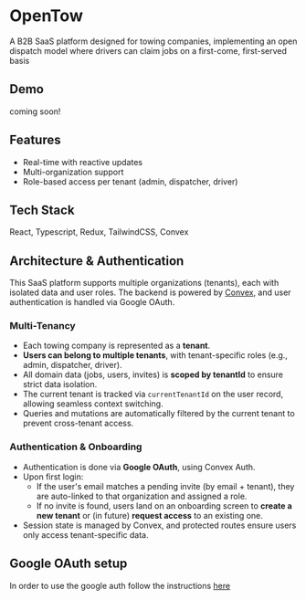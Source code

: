 # OpenTow

A B2B SaaS platform designed for towing companies, implementing an open dispatch model where drivers can claim jobs on a first-come, first-served basis

## Demo

coming soon!

## Features

- Real-time with reactive updates
- Multi-organization support
- Role-based access per tenant (admin, dispatcher, driver)

## Tech Stack

React, Typescript, Redux, TailwindCSS, Convex

## Architecture & Authentication

This SaaS platform supports multiple organizations (tenants), each with isolated data and user roles. The backend is powered by [Convex](https://convex.dev), and user authentication is handled via Google OAuth.

### Multi-Tenancy

- Each towing company is represented as a **tenant**.
- **Users can belong to multiple tenants**, with tenant-specific roles (e.g., admin, dispatcher, driver).
- All domain data (jobs, users, invites) is **scoped by tenantId** to ensure strict data isolation.
- The current tenant is tracked via `currentTenantId` on the user record, allowing seamless context switching.
- Queries and mutations are automatically filtered by the current tenant to prevent cross-tenant access.

### Authentication & Onboarding

- Authentication is done via **Google OAuth**, using Convex Auth.
- Upon first login:
  - If the user's email matches a pending invite (by email + tenant), they are auto-linked to that organization and assigned a role.
  - If no invite is found, users land on an onboarding screen to **create a new tenant** or (in future) **request access** to an existing one.
- Session state is managed by Convex, and protected routes ensure users only access tenant-specific data.

## Google OAuth setup

In order to use the google auth follow the instructions [here](https://labs.convex.dev/auth/config/oauth/google)
